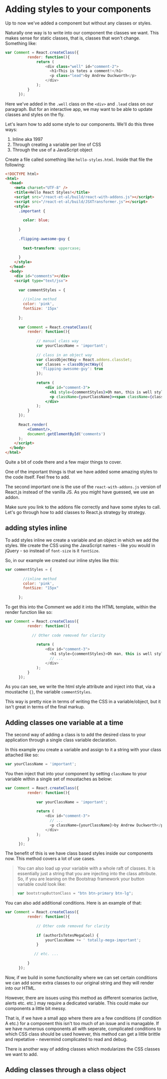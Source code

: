 # Adding styles to your components

Up to now we've added a component but without any classes or styles. 

Naturally one way is to write into our component the classes we want. This makes sense for static classes, that is, classes that won't change. Something like:

```js
var Comment = React.createClass({
          render: function(){
              return (
                  <div class="well" id="comment-2">
                    <h1>This is totes a comment!</h1>
                    <p class="lead">by Andrew Duckworth</p>
                  </div>
              );
          }
      });
```
Here we've added in the ```.well``` class on the ```<div>``` and ```.lead``` class on our paragraph. But for an interactive app, we may want to be able to update classes and styles on the fly.

Let's learn how to add some style to our components. We'll do this three ways:

1. Inline aka 1997
2. Through creating a variable per line of CSS
3. Through the use of a JavaScript object

Create a file called something like ```hello-styles.html```. Inside that file the following:

```html
<!DOCTYPE html>
<html>
  <head>
    <meta charset="UTF-8" />
    <title>Hello React Styles!</title>
    <script src="/react-et-al/build/react-with-addons.js"></script>
    <script src="/react-et-al/build/JSXTransformer.js"></script>
    <style>
      .important {
        
        color: blue;
        
      }
      
      .flipping-awesome-guy {
        
        text-transform: uppercase;
        
      }
    </style>
  </head>
  <body>
    <div id="comments"></div>
    <script type="text/jsx">
    
      var commentStyles = {
      
        //inline method
        color: 'pink',
        fontSize: '15px'
      
      };
    
      var Comment = React.createClass({
          render: function(){
              
              // manual class way
              var yourClassName = 'important';
              
              // class in an object way
              var classObjectWay = React.addons.classSet;
              var classes = classObjectWay({
                'flipping-awesome-guy': true
              });
          
              return (
                  <div id="comment-3">
                    <h1 style={commentStyles}>Oh man, this is well styled</h1>
                    <p className={yourClassName}><span className={classes}>by Andrew Duckworth</span></p>
                  </div>
              );
          }
      });
      
      React.render(
          <Comment/>,
          document.getElementById('comments')
      );
    </script>
  </body>
</html>
```

Quite a bit of code there and a few major things to cover.

One of the important things is that we have added some amazing styles to the code itself. Feel free to add.

The second important one is the use of the ```react-with-addons.js``` version of React.js instead of the vanilla JS. As you might have guessed, we use an addon.

Make sure you link to the addons file correctly and have some styles to call. Let's go through how to add classes to React.js strategy by strategy.

## adding styles inline

To add styles inline we create a variable and an object in which we add the styles. We create the CSS using the JavaScript names - like you would in jQuery - so instead of ```font-size``` is it ```fontSize```.

So, in our example we created our inline styles like this:

```js
var commentStyles = {
      
        //inline method
        color: 'pink',
        fontSize: "15px"
      
      };
```

To get this into the Comment we add it into the HTML template, within the render function like so:

```js
var Comment = React.createClass({
          render: function(){
          
            // Other code removed for clarity
              
              return (
                  <div id="comment-3">
                    <h1 style={commentStyles}>Oh man, this is well styled</h1>
                    // ...
                  </div>
              );
          }
      });
```

As you can see, we write the html style attribute and inject into that, via a moustache ```{}```, the variable ```commentStyles```.

This way is pretty nice in terms of writing the CSS in a variable/object, but it isn't great in terms of the final markup.

## Adding classes one variable at a time

The second way of adding a class is to add the desired class to your application through a single class variable declaration.

In this example you create a variable and assign to it a string with your class attached like so:

```js
var yourClassName = 'important';
```

You then inject that into your component by setting ```className``` to your variable within a single set of moustaches as below:

```js
var Comment = React.createClass({
          render: function(){
              
              var yourClassName = 'important';
          
              return (
                  <div id="comment-3">
                    // ...
                    <p className={yourClassName}>by Andrew Duckworth</p>
                  </div>
              );
          }
      });
```

The benefit of this is we have class based styles inside our components now. This method covers a lot of use cases. 

> You can also load up your variable with a whole raft of classes. It is essentially just a string that you are injecting into the class attribute. So, if you are leaning on the Bootstrap framework your button variable could look like:
> ```js
> var bootstrapButtonClass = "btn btn-primary btn-lg";
> ```

You can also add additional conditions. Here is an example of that:

```js
var Comment = React.createClass({
          render: function(){
              
              // Other code removed for clarity
              
              if (authorIsTotesMegaCool) {
                  yourClassName += ' totally-mega-important';
              }
          
             // etc. ...           
           
          }
      });
```

Now, if we build in some functionality where we can set certain conditions we can add some extra classes to our original string and they will render into our HTML.

However, there are issues using this method as different scenarios (active, alerts etc. etc.) may require a dedicated variable. This could make our components a little bit messy.

That is, if we have a small app where there are a few conditions (if condition A etc.) for a component this isn't too much of an issue and is managable. If we have numerous components all with seperate, complicated conditions to which CSS class should be used however, this method can get a little brittle and repetative - nevermind complicated to read and debug. 

There is another way of adding classes which modularizes the CSS classes we want to add.

## Adding classes through a class object

